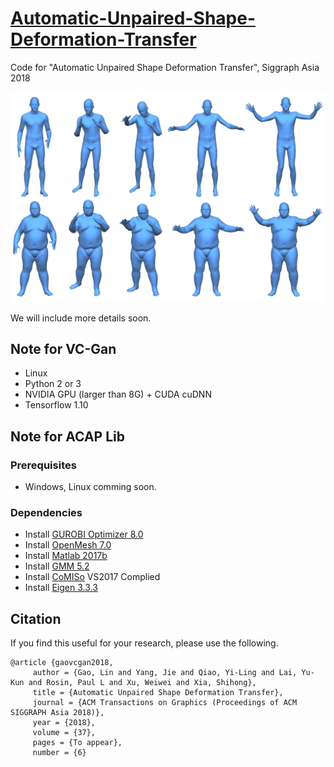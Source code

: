 # [Automatic-Unpaired-Shape-Deformation-Transfer](http://geometrylearning.com/)
Code for "Automatic Unpaired Shape Deformation Transfer", Siggraph Asia 2018
<p align='center'>  
  <img src='imgs/teaser.jpg' width='880'/>
</p>
We will include more details soon.

## Note for VC-Gan 
- Linux
- Python 2 or 3
- NVIDIA GPU (larger than 8G) + CUDA cuDNN
- Tensorflow 1.10


## Note for ACAP Lib

### Prerequisites
- Windows, Linux comming soon.
### Dependencies
- Install [GUROBI Optimizer 8.0](http://www.gurobi.com/)
- Install [OpenMesh 7.0](https://www.openmesh.org/download/)
- Install [Matlab 2017b](https://www.mathworks.com/)
- Install [GMM 5.2](http://getfem.org/download.html)
- Install [CoMISo](https://graphics.rwth-aachen.de:9000/CoMISo/CoMISo) VS2017 Complied
- Install [Eigen 3.3.3](http://eigen.tuxfamily.org/index.php?title=Main_Page)


## Citation

If you find this useful for your research, please use the following.

```
@article {gaovcgan2018,
     author = {Gao, Lin and Yang, Jie and Qiao, Yi-Ling and Lai, Yu-Kun and Rosin, Paul L and Xu, Weiwei and Xia, Shihong},
     title = {Automatic Unpaired Shape Deformation Transfer},
     journal = {ACM Transactions on Graphics (Proceedings of ACM SIGGRAPH Asia 2018)},
     year = {2018},
     volume = {37},
     pages = {To appear},
     number = {6}

```
